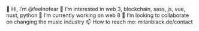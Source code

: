 👋 Hi, I’m @feelnofear
👀 I’m interested in web 3, blockchain, sass, js, vue, nuxt, python
🌱 I’m currently working on web 8
💞️ I’m looking to collaborate on changing the music industry
📫 How to reach me: milanblack.de/contact
